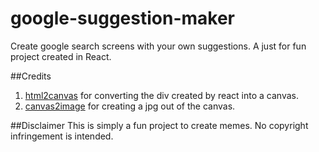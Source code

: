 # google-suggestion-maker
Create google search screens with your own suggestions. A just for fun project created in React.

##Credits
1. [html2canvas](http://html2canvas.hertzen.com/) for converting the div created by react into a canvas.
2. [canvas2image](https://github.com/hongru/canvas2image) for creating a jpg out of the canvas.

##Disclaimer
This is simply a fun project to create memes. No copyright infringement is intended.
